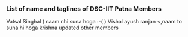 ### List of name and taglines of DSC-IIT Patna Members 

Vatsal Singhal ( naam nhi suna hoga :-( )
Vishal
ayush ranjan <,naam to suna hi hoga
krishna
updated other members

